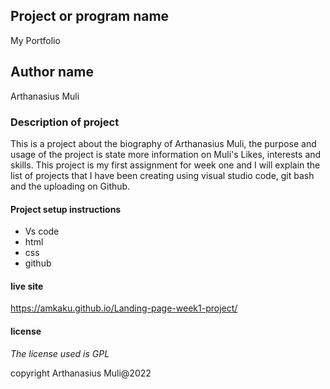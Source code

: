 ## Project or program name 
My Portfolio
## Author name 
Arthanasius Muli
### Description of project
This is a project about the biography of Arthanasius Muli, the purpose and usage of the project is state more information on Muli's Likes, interests and skills. This project is my first assignment for week one and I will explain the list of projects that I have been creating using visual studio code, git bash and the uploading on Github.
#### Project setup instructions
- Vs code
- html
- css
- github

#### live site 
https://amkaku.github.io/Landing-page-week1-project/
#### license
_The license used is GPL_

copyright Arthanasius Muli@2022

